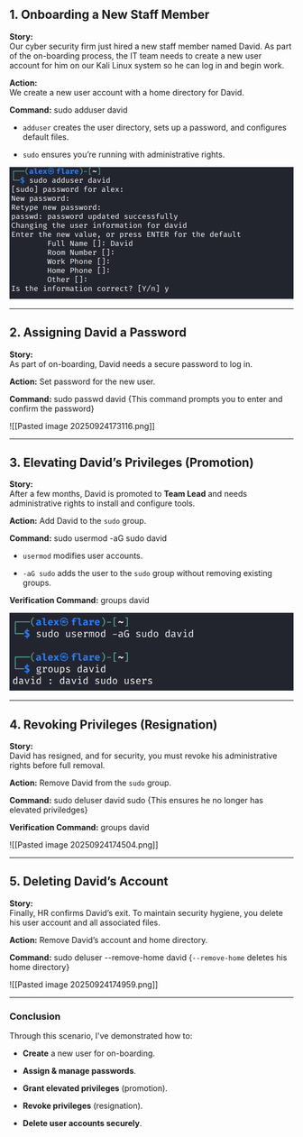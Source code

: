 ## 1. Onboarding a New Staff Member

**Story:**  
Our cyber security firm just hired a new staff member named David. As part of the on-boarding process, the IT team needs to create a new user account for him on our Kali Linux system so he can log in and begin work.

**Action:**  
We create a new user account with a home directory for David.

**Command:**
sudo adduser david

- `adduser` creates the user directory, sets up a password, and configures default files.
    
- `sudo` ensures you’re running with administrative rights.


![Image 1](<Pasted image 20250924172608.png>)


---

## **2. Assigning David a Password**

**Story:**  
As part of on-boarding, David needs a secure password to log in.

**Action:** Set password for the new user.

**Command:**
sudo passwd david {This command prompts you to enter and confirm the password}

![[Pasted image 20250924173116.png]]

---

## **3. Elevating David’s Privileges (Promotion)**

**Story:**  
After a few months, David is promoted to **Team Lead** and needs administrative rights to install and configure tools.

**Action:** Add David to the `sudo` group.

**Command:**
sudo usermod -aG sudo david

- `usermod` modifies user accounts.
    
- `-aG sudo` adds the user to the `sudo` group without removing existing groups.

**Verification Command:**
groups david

![Image 2](<Pasted image 20250924173747.png>)

---

## **4. Revoking Privileges (Resignation)**

**Story:**  
David has resigned, and for security, you must revoke his administrative rights before full removal.

**Action:** Remove David from the `sudo` group.

**Command:**
sudo deluser david sudo {This ensures he no longer has elevated priviledges}

**Verification Command:**
groups david

![[Pasted image 20250924174504.png]]

---
## **5. Deleting David’s Account**

**Story:**  
Finally, HR confirms David’s exit. To maintain security hygiene, you delete his user account and all associated files.

**Action:** Remove David’s account and home directory.

**Command:**
sudo deluser --remove-home david {`--remove-home` deletes his home directory}

![[Pasted image 20250924174959.png]]

---
### **Conclusion**

Through this scenario, I've demonstrated how to:

- **Create** a new user for on-boarding.
    
- **Assign & manage passwords**.
    
- **Grant elevated privileges** (promotion).
    
- **Revoke privileges** (resignation).
    
- **Delete user accounts securely**.

